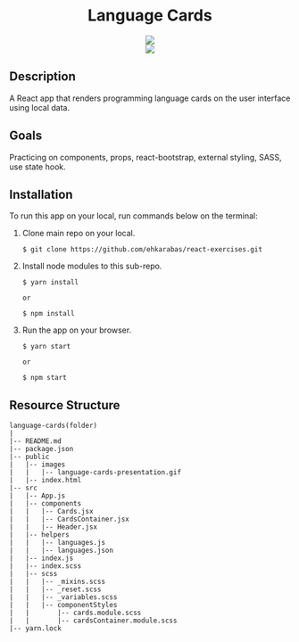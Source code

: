 <div align=center>
	<h1>Language Cards</h1>
</div>

<div align="center">
	<a href="https://language-cards-ehkarabas.netlify.app/">
		<img src="https://img.shields.io/badge/live-%23.svg?&style=for-the-badge&logo=www&logoColor=white%22&color=black">
	</a>
	<br>
	<img src="./public/images/language-cards-presentation.gif"/>
</div>

## Description

A React app that renders programming language cards on the user interface using local data.

## Goals

Practicing on components, props, react-bootstrap, external styling, SASS, use state hook.

## Installation

To run this app on your local, run commands below on the terminal:

1. Clone main repo on your local.
    ```shell
    $ git clone https://github.com/ehkarabas/react-exercises.git
    ```

2. Install node modules to this sub-repo.
    ```shell
    $ yarn install
    
    or

    $ npm install
    ```

3. Run the app on your browser.
    ```shell
    $ yarn start
    
    or

    $ npm start
    ```

## Resource Structure 

```
language-cards(folder)
|
|-- README.md
|-- package.json
|-- public
|   |-- images
|   |   |-- language-cards-presentation.gif
|   |-- index.html
|-- src
|   |-- App.js
|   |-- components
|   |   |-- Cards.jsx
|   |   |-- CardsContainer.jsx
|   |   |-- Header.jsx
|   |-- helpers
|   |   |-- languages.js
|   |   |-- languages.json
|   |-- index.js
|   |-- index.scss
|   |-- scss
|   |   |-- _mixins.scss
|   |   |-- _reset.scss
|   |   |-- _variables.scss
|   |   |-- componentStyles
|   |       |-- cards.module.scss
|   |       |-- cardsContainer.module.scss
|-- yarn.lock
```


